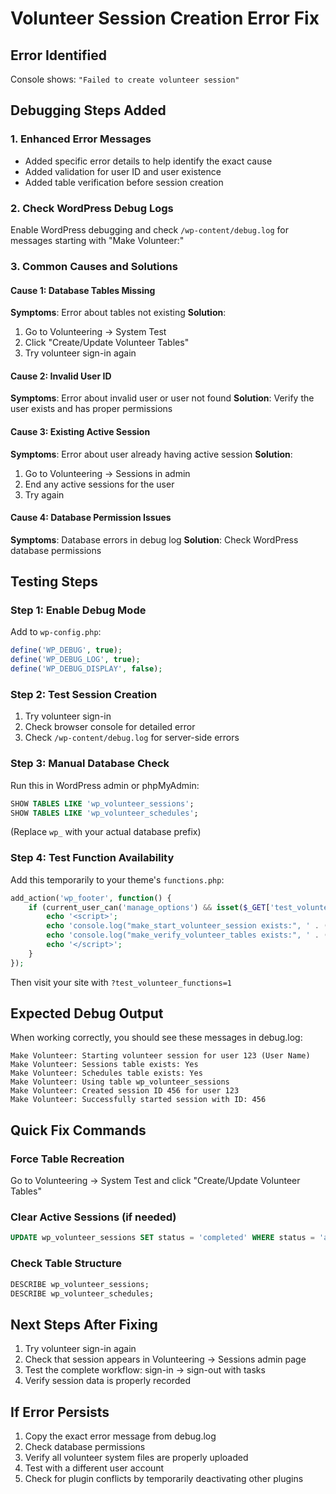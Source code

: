 # Volunteer Session Creation Error Fix

## Error Identified

Console shows: `"Failed to create volunteer session"`

## Debugging Steps Added

### 1. Enhanced Error Messages

- Added specific error details to help identify the exact cause
- Added validation for user ID and user existence
- Added table verification before session creation

### 2. Check WordPress Debug Logs

Enable WordPress debugging and check `/wp-content/debug.log` for messages starting with "Make Volunteer:"

### 3. Common Causes and Solutions

#### Cause 1: Database Tables Missing

**Symptoms**: Error about tables not existing
**Solution**:

1. Go to Volunteering → System Test
2. Click "Create/Update Volunteer Tables"
3. Try volunteer sign-in again

#### Cause 2: Invalid User ID

**Symptoms**: Error about invalid user or user not found
**Solution**: Verify the user exists and has proper permissions

#### Cause 3: Existing Active Session

**Symptoms**: Error about user already having active session
**Solution**:

1. Go to Volunteering → Sessions in admin
2. End any active sessions for the user
3. Try again

#### Cause 4: Database Permission Issues

**Symptoms**: Database errors in debug log
**Solution**: Check WordPress database permissions

## Testing Steps

### Step 1: Enable Debug Mode

Add to `wp-config.php`:

```php
define('WP_DEBUG', true);
define('WP_DEBUG_LOG', true);
define('WP_DEBUG_DISPLAY', false);
```

### Step 2: Test Session Creation

1. Try volunteer sign-in
2. Check browser console for detailed error
3. Check `/wp-content/debug.log` for server-side errors

### Step 3: Manual Database Check

Run this in WordPress admin or phpMyAdmin:

```sql
SHOW TABLES LIKE 'wp_volunteer_sessions';
SHOW TABLES LIKE 'wp_volunteer_schedules';
```

(Replace `wp_` with your actual database prefix)

### Step 4: Test Function Availability

Add this temporarily to your theme's `functions.php`:

```php
add_action('wp_footer', function() {
    if (current_user_can('manage_options') && isset($_GET['test_volunteer_functions'])) {
        echo '<script>';
        echo 'console.log("make_start_volunteer_session exists:", ' . (function_exists('make_start_volunteer_session') ? 'true' : 'false') . ');';
        echo 'console.log("make_verify_volunteer_tables exists:", ' . (function_exists('make_verify_volunteer_tables') ? 'true' : 'false') . ');';
        echo '</script>';
    }
});
```

Then visit your site with `?test_volunteer_functions=1`

## Expected Debug Output

When working correctly, you should see these messages in debug.log:

```
Make Volunteer: Starting volunteer session for user 123 (User Name)
Make Volunteer: Sessions table exists: Yes
Make Volunteer: Schedules table exists: Yes
Make Volunteer: Using table wp_volunteer_sessions
Make Volunteer: Created session ID 456 for user 123
Make Volunteer: Successfully started session with ID: 456
```

## Quick Fix Commands

### Force Table Recreation

Go to Volunteering → System Test and click "Create/Update Volunteer Tables"

### Clear Active Sessions (if needed)

```sql
UPDATE wp_volunteer_sessions SET status = 'completed' WHERE status = 'active';
```

### Check Table Structure

```sql
DESCRIBE wp_volunteer_sessions;
DESCRIBE wp_volunteer_schedules;
```

## Next Steps After Fixing

1. Try volunteer sign-in again
2. Check that session appears in Volunteering → Sessions admin page
3. Test the complete workflow: sign-in → sign-out with tasks
4. Verify session data is properly recorded

## If Error Persists

1. Copy the exact error message from debug.log
2. Check database permissions
3. Verify all volunteer system files are properly uploaded
4. Test with a different user account
5. Check for plugin conflicts by temporarily deactivating other plugins
